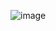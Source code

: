 ![image](https://github.com/tinapatil13/ReactProjects/assets/88702583/fd8e8f0d-8a14-45a5-9a7a-a88c3a1c0af7)
